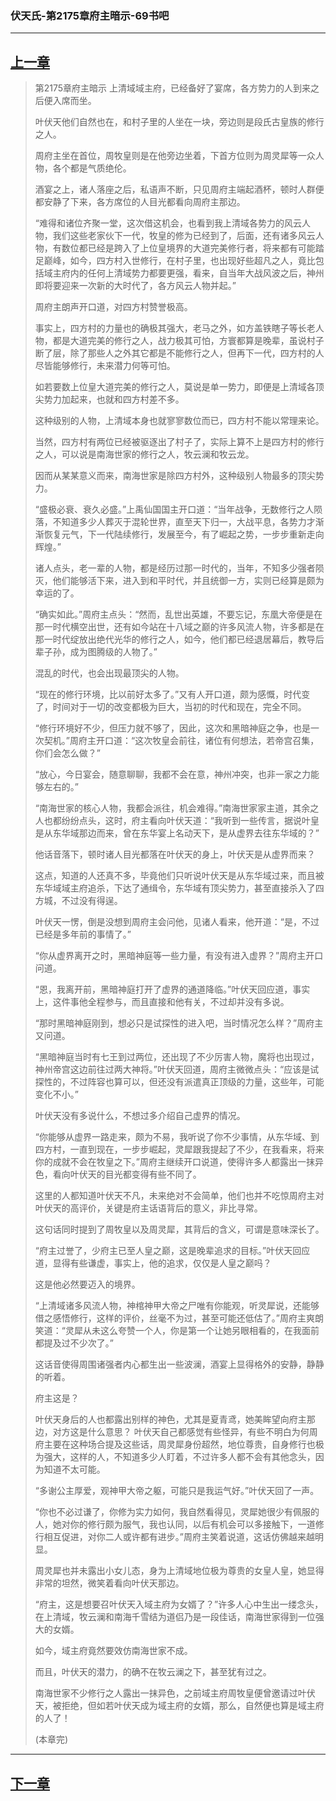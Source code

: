 ### 伏天氏-第2175章府主暗示-69书吧

--------
[上一章](./85adeaf647224617d172280e9b56e388.md)
--------


>
>
>
>第2175章府主暗示
>上清域域主府，已经备好了宴席，各方势力的人到来之后便入席而坐。
>
>叶伏天他们自然也在，和村子里的人坐在一块，旁边则是段氏古皇族的修行之人。
>
>周府主坐在首位，周牧皇则是在他旁边坐着，下首方位则为周灵犀等一众人物，各个都是气质绝伦。
>
>酒宴之上，诸人落座之后，私语声不断，只见周府主端起酒杯，顿时人群便都安静了下来，各方席位的人目光都看向周府主那边。
>
>“难得和诸位齐聚一堂，这次借这机会，也看到我上清域各势力的风云人物，我们这些老家伙下一代，牧皇的修为已经到了，后面，还有诸多风云人物，有数位都已经是跨入了上位皇境界的大道完美修行者，将来都有可能踏足巅峰，如今，四方村入世修行，在村子里，也出现好些超凡之人，竟比包括域主府内的任何上清域势力都要更强，看来，自当年大战风波之后，神州即将要迎来一次新的大时代了，各方风云人物并起。”
>
>周府主朗声开口道，对四方村赞誉极高。
>
>事实上，四方村的力量也的确极其强大，老马之外，如方盖铁瞎子等长老人物，都是大道完美的修行之人，战力极其可怕，方寰都算是晚辈，虽说村子断了层，除了那些人之外其它都是不能修行之人，但再下一代，四方村的人尽皆能够修行，未来潜力何等可怕。
>
>如若要数上位皇大道完美的修行之人，莫说是单一势力，即便是上清域各顶尖势力加起来，也就和四方村差不多。
>
>这种级别的人物，上清域本身也就寥寥数位而已，四方村不能以常理来论。
>
>当然，四方村有两位已经被驱逐出了村子了，实际上算不上是四方村的修行之人，可以说是南海世家的修行之人，牧云澜和牧云龙。
>
>因而从某某意义而来，南海世家是除四方村外，这种级别人物最多的顶尖势力。
>
>“盛极必衰、衰久必盛。”上禹仙国国主开口道：“当年战争，无数修行之人陨落，不知道多少人葬灭于混轮世界，直至天下归一，大战平息，各势力才渐渐恢复元气，下一代陆续修行，发展至今，有了崛起之势，一步步重新走向辉煌。”
>
>诸人点头，老一辈的人物，都是经历过那一时代的，当年，不知多少强者陨灭，他们能够活下来，进入到和平时代，并且统御一方，实则已经算是颇为幸运的了。
>
>“确实如此。”周府主点头：“然而，乱世出英雄，不要忘记，东凰大帝便是在那一时代横空出世，还有如今站在十八域之巅的许多风流人物，许多都是在那一时代绽放出绝代光华的修行之人，如今，他们都已经退居幕后，教导后辈子孙，成为图腾级的人物了。”
>
>混乱的时代，也会出现最顶尖的人物。
>
>“现在的修行环境，比以前好太多了。”又有人开口道，颇为感慨，时代变了，时间对于一切的改变都极为巨大，当初的时代和现在，完全不同。
>
>“修行环境好不少，但压力就不够了，因此，这次和黑暗神庭之争，也是一次契机。”周府主开口道：“这次牧皇会前往，诸位有何想法，若帝宫召集，你们会怎么做？”
>
>“放心，今日宴会，随意聊聊，我都不会在意，神州冲突，也非一家之力能够左右的。”
>
>“南海世家的核心人物，我都会派往，机会难得。”南海世家家主道，其余之人也都纷纷点头，这时，府主看向叶伏天道：“我听到一些传言，据说叶皇是从东华域那边而来，曾在东华宴上名动天下，是从虚界去往东华域的？”
>
>他话音落下，顿时诸人目光都落在叶伏天的身上，叶伏天是从虚界而来？
>
>这点，知道的人还真不多，毕竟他们只听说叶伏天是从东华域过来，而且被东华域域主府追杀，下达了通缉令，东华域有顶尖势力，甚至直接杀入了四方城，不过没有得逞。
>
>叶伏天一愣，倒是没想到周府主会问他，见诸人看来，他开道：“是，不过已经是多年前的事情了。”
>
>“你从虚界离开之时，黑暗神庭等一些力量，有没有进入虚界？”周府主开口问道。
>
>“恩，我离开前，黑暗神庭打开了虚界的通道降临。”叶伏天回应道，事实上，这件事他全程参与，而且直接和他有关，不过却并没有多说。
>
>“那时黑暗神庭刚到，想必只是试探性的进入吧，当时情况怎么样？”周府主又问道。
>
>“黑暗神庭当时有七王到过两位，还出现了不少厉害人物，魔将也出现过，神州帝宫这边前往过两大神将。”叶伏天回道，周府主微微点头：“应该是试探性的，不过阵容也算可以，但还没有派遣真正顶级的力量，这些年，可能变化不小。”
>
>叶伏天没有多说什么，不想过多介绍自己虚界的情况。
>
>“你能够从虚界一路走来，颇为不易，我听说了你不少事情，从东华域、到四方村，一直到现在，一步步崛起，灵犀跟我提起了不少，在我看来，将来你的成就不会在牧皇之下。”周府主继续开口说道，使得许多人都露出一抹异色，看向叶伏天的目光都变得有些不同了。
>
>这里的人都知道叶伏天不凡，未来绝对不会简单，他们也并不吃惊周府主对叶伏天的高评价，关键是府主话语背后的意义，非比寻常。
>
>这句话同时提到了周牧皇以及周灵犀，其背后的含义，可谓是意味深长了。
>
>“府主过誉了，少府主已至人皇之巅，这是晚辈追求的目标。”叶伏天回应道，显得有些谦虚，事实上，他的追求，仅仅是人皇之巅吗？
>
>这是他必然要迈入的境界。
>
>“上清域诸多风流人物，神棺神甲大帝之尸唯有你能观，听灵犀说，还能够借之感悟修行，这样的评价，丝毫不为过，甚至可能还低估了。”周府主爽朗笑道：“灵犀从未这么夸赞一个人，你是第一个让她另眼相看的，在我面前都提及过不少次了。”
>
>这话音使得周围诸强者内心都生出一些波澜，酒宴上显得格外的安静，静静的听着。
>
>府主这是？
>
>叶伏天身后的人也都露出别样的神色，尤其是夏青鸢，她美眸望向府主那边，对方这是什么意思？
>叶伏天自己都感觉有些怪异，有些不明白为何周府主要在这种场合提及这些话，周灵犀身份超然，地位尊贵，自身修行也极为强大，这样的人，不知道多少人盯着，不过许多人都不会有其他念头，因为知道不太可能。
>
>“多谢公主厚爱，观神甲大帝之躯，可能只是我运气好。”叶伏天回了一声。
>
>“你也不必过谦了，你修为实力如何，我自然看得见，灵犀她很少有佩服的人，她对你的修行颇为服气，我也认同，以后有机会可以多接触下，一道修行相互促进，对你二人或许都有进步。”周府主笑着说道，这话仿佛越来越明显。
>
>周灵犀也并未露出小女儿态，身为上清域地位极为尊贵的女皇人皇，她显得非常的坦然，微笑着看向叶伏天那边。
>
>“府主，这是想要召叶伏天入域主府为女婿了？”许多人心中生出一缕念头，在上清域，牧云澜和南海千雪结为道侣乃是一段佳话，南海世家得到一位强大的女婿。
>
>如今，域主府竟然要效仿南海世家不成。
>
>而且，叶伏天的潜力，的确不在牧云澜之下，甚至犹有过之。
>
>南海世家不少修行之人露出一抹异色，之前域主府周牧皇便曾邀请过叶伏天，被拒绝，但如若叶伏天成为域主府的女婿，那么，自然便也算是域主府的人了！
>
>(本章完)
>
>

--------
[下一章](./c0a0c8f3f82b96c7ca426518073813a7.md)
--------
